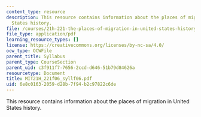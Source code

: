 ```yaml
---
content_type: resource
description: This resource contains information about the places of migration in United
  States history.
file: /courses/21h-221-the-places-of-migration-in-united-states-history-fall-2006/6e8c01632059d28b7f94b2c97822c6de_MIT21H_221f06_syllf06.pdf
file_type: application/pdf
learning_resource_types: []
license: https://creativecommons.org/licenses/by-nc-sa/4.0/
ocw_type: OCWFile
parent_title: Syllabus
parent_type: CourseSection
parent_uid: c3f911f7-7656-2ccd-d646-51b79d84626a
resourcetype: Document
title: MIT21H_221f06_syllf06.pdf
uid: 6e8c0163-2059-d28b-7f94-b2c97822c6de
---
```

This resource contains information about the places of migration in United States history.